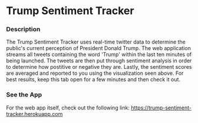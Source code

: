 # Trump Sentiment Tracker

### Description
The Trump Sentiment Tracker uses real-time twitter data to determine the public's current perception of President Donald Trump. The web application streams all tweets containing the word 'Trump' within the last ten minutes of being launched. The tweets are then put through sentiment analysis in order to determine how postitive or negative they are. Lastly, the sentiment scores are averaged and reported to you using the visualization seen above. For best results, keep this tab open for a few minutes and then check it out.

### See the App
For the web app itself, check out the following link: https://trump-sentiment-tracker.herokuapp.com
